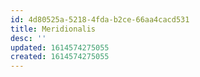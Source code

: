 ```yaml
---
id: 4d80525a-5218-4fda-b2ce-66aa4cacd531
title: Meridionalis
desc: ''
updated: 1614574275055
created: 1614574275055
---
```


